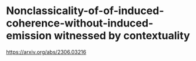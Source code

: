 # Nonclassicality-of-of-induced-coherence-without-induced-emission witnessed by contextuality
https://arxiv.org/abs/2306.03216
